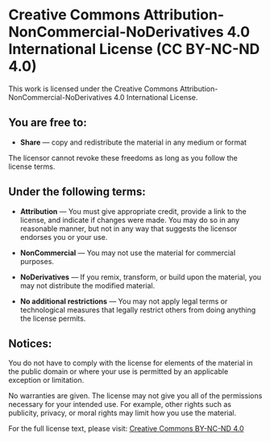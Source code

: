# Creative Commons Attribution-NonCommercial-NoDerivatives 4.0 International License (CC BY-NC-ND 4.0)

This work is licensed under the Creative Commons Attribution-NonCommercial-NoDerivatives 4.0 International License.

## You are free to:

- **Share** — copy and redistribute the material in any medium or format

The licensor cannot revoke these freedoms as long as you follow the license terms.

## Under the following terms:

- **Attribution** — You must give appropriate credit, provide a link to the license, and indicate if changes were made. You may do so in any reasonable manner, but not in any way that suggests the licensor endorses you or your use.

- **NonCommercial** — You may not use the material for commercial purposes.

- **NoDerivatives** — If you remix, transform, or build upon the material, you may not distribute the modified material.

- **No additional restrictions** — You may not apply legal terms or technological measures that legally restrict others from doing anything the license permits.

## Notices:

You do not have to comply with the license for elements of the material in the public domain or where your use is permitted by an applicable exception or limitation.

No warranties are given. The license may not give you all of the permissions necessary for your intended use. For example, other rights such as publicity, privacy, or moral rights may limit how you use the material.

For the full license text, please visit: [Creative Commons BY-NC-ND 4.0](https://creativecommons.org/licenses/by-nc-nd/4.0/legalcode)
